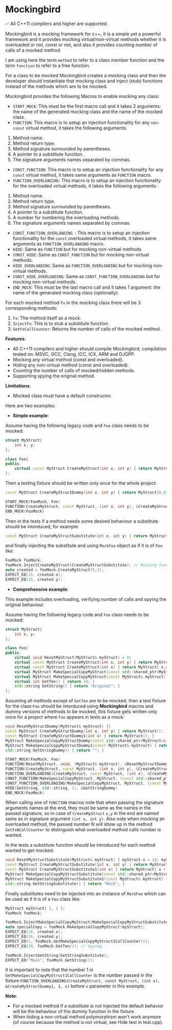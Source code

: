 # Mockingbird

:white_check_mark: All C++11 compilers and higher are supported.

Mockingbird is a mocking framework for c++, it is a simple yet a powerful framework and it provides mocking virtual/non-virtual methods whether it is overloaded or not, const or not, and also it provides counting number of calls of a mocked method.

I am using here the term `method` to refer to a class member function and the term `function` to refer to a free function.   

For a class to be mocked Mockingbird creates a mocking class and then the developer should instantiate that mocking class and inject (stub) functions instead of the methods which are to be mocked.

Mockingbird provides the following Macros to enable mocking any class:
-	`START_MOCK`: This must be the first macro call and it takes 2 arguments: the name of the generated mocking class and the name of the mocked class.
-	`FUNCTION`: This macro is to setup an injection functionality for any `non-const` virtual method, it takes the following arguments:
1.	Method name.
2.	Method return type.
3.	Method signature surrounded by parentheses.
4.	A pointer to a substitute function.
5.	The signature arguments names separated by commas. 
-	`CONST_FUNCTION`: This macro is to setup an injection functionality for any `const` virtual method, it takes same arguments as `FUNCTION` macro.    
-	`FUNCTION_OVERLOADING`: This macro is to setup an injection functionality for the overloaded virtual methods, it takes the following arguments:
1.	Method name.
2.	Method return type.
3.	Method signature surrounded by parentheses.
4.	A pointer to a substitute function.
5.	A number for numbering the overloading methods.
6.	The signature arguments names separated by commas. 
-	`CONST_FUNCTION_OVERLOADING `: This macro is to setup an injection functionality for the `const` overloaded virtual methods, it takes same arguments as `FUNCTION_OVERLOADING` macro.
-	`HIDE`: Same as `FUNCTION` but for mocking non-virtual methods.
-	`CONST_HIDE`: Same as `CONST_FUNCTION` but for mocking non-virtual methods.
-	`HIDE_OVERLOADING`: Same as `FUNCTION_OVERLOADING` but for mocking non-virtual methods.
-	`CONST_HIDE_OVERLOADING`: Same as `CONST_FUNCTION_OVERLOADING` but for mocking non-virtual methods.
-	`END_MOCK`: This must be the last macro call and it takes 1 argument: the name of the generated mocking class (optionally).

For each mocked method `Fx` in the mocking class there will be 3 corresponding methods:
1.	`Fx`: The method itself as a mock.
2.	`InjectFx`: This is to stub a substitute function.
3.	`GetFxCallCounter`: Returns the number of calls of the mocked method.

**Features**:
-	All C++11 compilers and higher should compile Mockingbird, compilation tested on: MSVC, GCC, Clang, ICC, ICX, ARM and DJGPP.
-	Mocking any virtual method (const and overloaded).
-	Hiding any non-virtual method (const and overloaded).
-	Counting the number of calls of mocked/hidden methods.
-	Supporting spying the original method.

**Limitations**:
-	Mocked class must have a default constructor.


Here are two examples:
- **Simple example**:

Assume having the following legacy code and `Foo` class needs to be mocked:
```c++
struct MyStruct{
	int x, y;
};

class Foo{
public:
	virtual const MyStruct CreateMyStruct(int x, int y) { return MyStruct{ x,y }; }
}; 
```

Then a testing fixture should be written only once for the whole project:
```c++
const MyStruct CreateMyStructDummy(int x, int y) { return MyStruct{0,0}; }

START_MOCK(FooMock, Foo)
FUNCTION(CreateMyStruct, const MyStruct, (int x, int y), &CreateMyStructDummy, x, y)
END_MOCK(FooMock)
```

Then in the tests if a method needs some desired behaviour a substitute should be intorduced, for example:
```c++
const MyStruct CreateMyStructSubstitute(int x, int y) { return MyStruct{ x + 10, y + 10 }; }
```
and finally injecting the substitute and using `MockFoo` object as if it is of `Foo` like:
```c++
FooMock fooMock;
fooMock.InjectCreateMyStruct(CreateMyStructSubstitute); // Mocking function injection.
auto created = fooMock.CreateMyStruct(5,5);
EXPECT_EQ(15, created.x);
EXPECT_EQ(15, created.y);
```

- **Comprehensive example**:

This example includes overloading, verifying number of calls and spying the original behaviour.

Assume having the following legacy code and `Foo` class needs to be mocked:
``` c++
struct MyStruct{
	int x, y;
};

class Foo{
public:
	virtual void ResetMyStruct(MyStruct& myStruct) = 0;
	virtual const MyStruct CreateMyStruct(int x, int y) { return MyStruct{ x,y }; };
	virtual const MyStruct CreateMyStruct(int x) { return MyStruct{ x,x }; };
	virtual MyStruct MakeSpecialCopyMyStruct(const std::shared_ptr<MyStruct>& myStruct) const { return MyStruct{ myStruct->x, myStruct->y }; }
	virtual MyStruct MakeSpecialCopyMyStruct(const MyStruct& myStruct) const { return MyStruct{ myStruct.x, myStruct.y }; }
	virtual int GetTen() { return 10; }
	std::string GetString() { return "Original"; }
}; 
```
Assuming all methods except of `GetTen` are to be mocked, then a test fixture for the class `Foo` should be intorduced using **Mockingbird** macros and dummy versions of methods to be mocked, this fixture gets written only once for a project where `Foo` appears in tests as a mock:
```c++
void ResetMyStructDummy(MyStruct& myStruct) {}
const MyStruct CreateMyStructDummy(int x, int y) { return MyStruct(); }
const MyStruct CreateMyStructDummy1(int x) { return MyStruct(); }
MyStruct MakeSpecialCopyMyStructDummy(const std::shared_ptr<MyStruct>& myStruct) { return MyStruct(); } // This is a static method wihch cannot be const
MyStruct MakeSpecialCopyMyStructDummy1(const MyStruct& myStruct) { return MyStruct(); }
std::string GetStringDummy() { return ""; }

START_MOCK(FooMock, Foo)
FUNCTION(ResetMyStruct, void, (MyStruct& myStruct), &ResetMyStructDummy, myStruct)
FUNCTION(CreateMyStruct, const MyStruct, (int x, int y), &CreateMyStructDummy, x, y)
FUNCTION_OVERLOADING(CreateMyStruct, const MyStruct, (int x), &CreateMyStructDummy1, 1, x)
CONST_FUNCTION(MakeSpecialCopyMyStruct, MyStruct, (const std::shared_ptr<MyStruct>& myStruct), &MakeSpecialCopyMyStructDummy, myStruct)
CONST_FUNCTION_OVERLOADING(MakeSpecialCopyMyStruct, MyStruct, (const MyStruct& myStruct), &MakeSpecialCopyMyStructDummy1, 1, myStruct)
HIDE(GetString, std::string, (), &GetStringDummy)
END_MOCK(FooMock)
```
When calling one of `FUNCTION` macros note that when passing the signature arguments names at the end, they must be same as the names in the passed signature, so in case of ` CreateMyStruct ` `x,y` in the end are named same as in signature argument `(int x, int y)`.
Also note when mocking an overloaded method, the passed number N will show up in the method `GetFxNCallCounter` to distinguish what overloaded method calls number is wanted.

In the tests a substitute function should be introduced for each method wanted to get mocked:
``` c++
void ResetMyStructSubstitute(MyStruct& myStruct) { myStruct.x = 10; myStruct.y = 10; }
const MyStruct CreateMyStructSubstitute(int x, int y) { return MyStruct{ x + 10, y + 10 }; }
const MyStruct CreateMyStructSubstitute1(int x) { return MyStruct{ x + 5, x + 5 }; }
MyStruct MakeSpecialCopyMyStructSubstitute(const std::shared_ptr<MyStruct>& myStruct) { return MyStruct{ myStruct->x + 10, myStruct->y + 10 }; }
MyStruct MakeSpecialCopyMyStructSubstitute1(const MyStruct& myStruct) { return MyStruct{ myStruct.x + 15, myStruct.y + 15 }; }
std::string GetStringSubstitute() { return "Mock"; }
```
Finally substitutes need to be injected into an instance of `MockFoo` which can be used as if it is of a `Foo` class like:
``` c++
MyStruct myStruct{ 1, 1 };
FooMock fooMock;

fooMock.InjectMakeSpecialCopyMyStruct(MakeSpecialCopyMyStructSubstitute1); // Mocking methods injection.
auto specialCopy = fooMock.MakeSpecialCopyMyStruct(myStruct);
EXPECT_EQ(16, created.x);
EXPECT_EQ(16, created.y);
EXPECT_EQ(1, fooMock.GetMakeSpecialCopyMyStruct1CallCounter());
EXPECT_EQ(10, fooMock.GetTen()); // Spying.

fooMock.InjectGetString(GetStringSubstitute);
EXPECT_EQ("Mock", fooMock.GetString());
```
It is important to note that the number 1 in `GetMakeSpecialCopyMyStruct1CallCounter` is the number passed in the fixture `FUNCTION_OVERLOADING(CreateMyStruct, const MyStruct, (int x), &CreateMyStructDummy1, 1, x)` before `x` parameter in this example. 

**Note**: 
-	For a mocked method if a substitute is not injected the default behavior will be the behaviour of the dummy function in the fixture.
-	When hiding a non-virtual method polymorphism won't work anymore (of course because the method is not virtual, see Hide test in test.cpp).





